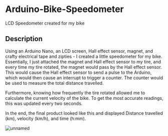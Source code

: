 # Arduino-Bike-Speedometer
LCD Speedometer created for my bike

## Description
Using an Arduino Nano, an LCD screen, Hall effect sensor, magnet, and crafty electrical tape and zipties - I created a little speedometer for my bike. Essentially, I just attached the magnet and Hall effect sensor to my tire, and every time my tire rotated, the magnet would pass by the Hall effect sensor.
This would cause the Hall effect sensor to send a pulse to the Arduino, which would then cause an interrupt to trigger a counter. The counter would be used to measure the total distance travelled.

Furthermore, knowing how frequently the tire rotated allowed me to calculate the current velocity of the bike. To get the most accurate readings, this was updated every two seconds.

In the end, the final product looked like this and displayed Distance travelled (km), velocity (km/h), and time (h:mm).

![unnamed](https://user-images.githubusercontent.com/14278780/51433899-7d5cdf80-1c0a-11e9-8c58-6eea8e731214.jpg)
